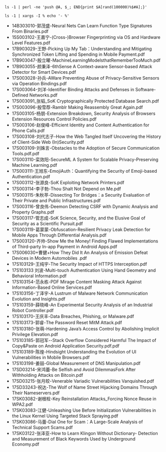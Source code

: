 ```
ls -1 | perl -ne 'push @A, $_; END{print $A[rand(100000)%$#A];}'

ls -1 | xargs -I % echo '- %'
```

- 14B303010-郭茂盛-Neural Nets Can Learn Function Type Signatures From Binaries.pdf
- 15S003102-王嘉宁-(Cross-)Browser Fingerprinting via OS and Hardware Level Features.pdf
- 17B903029-王野-Picking Up My Tab：Understanding and Mitigating Synchronized Token Lifting and Spending in Mobile Payment.pdf
- 17B903047-殷立曜-MachineLearningModelsthatRememberTooMuch.pdf
- 17B903055-颜秉泽-6thSense A Context-aware Sensor-based Attack Detector for Smart Devices.pdf
- 17S003028-孙兵-AWare Preventing Abuse of Privacy-Sensitive Sensors via Operation Bindings.pdf
- 17S003064-刘洋-Identifier Binding Attacks and Defenses in Software-Defined Networks.pdf
- 17S003091_张韬_SoK Cryptographically Protected Database Search.pdf
- 17S003096-殷雪荐-Ramblr Making Reassembly Great Again.pdf
- 17S003105-杨朋-Extension Breakdown, Security Analysis of Browsers Extension Resources Control Policies.pdf
- 17S003106-赵俊峰-Efficient Identity and Content Authentication for Phone Calls.pdf
- 17S003108-刘代志子-How the Web Tangled Itself Uncovering the History of Client-Side Web (In)Security.pdf
- 17S003109-刘姝言-Obstacles to the Adoption of Secure Communication Tools.pdf.pdf
- 17S003110-栾效阳-SecureML A System for Scalable Privacy-Preserving Machine Learning.pdf
- 17S003111-王旭东-EmojiAuth：Quantifying the Security of Emoji-based Authentication.pdf
- 17S003112-张源良-SoK Exploiting Network Printers.pdf
- 17S003114-李子勃-Thou Shalt Not Depend on Me.pdf
- 17S003115-朱秋苹-Dissecting Tor Bridges：a Security Evaluation of Their Private and Public Infrastructures.pdf
- 17S003116-曾良伟-Deemon Detecting CSRF with Dynamic Analysis and Property Graphs.pdf
- 17S003117-管志成-SoK Science, Security, and the Elusive Goal of Security as a Scientific Pursuit.pdf
- 17S003119-葛蒙蒙-Obfuscation-Resilient Privacy Leak Detection for Mobile Apps Through Differential Analysis.pdf
- 17S003120-齐帅-Show Me the Money! Finding Flawed Implementations of Third-party In-app Payment in Android Apps.pdf
- 17S006030+曹健+How They Did It An Analysis of Emission Defeat Devices in Modern Automobiles .pdf
- 17S103129-王纯宇-The Security Impact of HTTPS Interception.pdf
- 17S103133 刘波-Multi-touch Authentication Using Hand Geometry and Behavioral Information.pdf
- 17S103154-范永栋-PDF Mirage Content Masking Attack Against Information-Based Online Services.pdf
- 17S103156-丁泽宇-A Lustrum of Malware Network Communication Evolution and Insights.pdf
- 17S103159-薛晓峰-An Experimental Security Analysis of an Industrial Robot Controller.pdf
- 17S103170-王庆丰-Data Breaches, Phishing, or Malware.pdf
- 17S103173-郭睿-The Password Reset MitM Attack.pdf
- 17S103180-张萌-Hardening Java’s Access Control by Abolishing Implicit Privilege Elevation.pdf
- 17S103185-郭冠军--Stack Overflow Considered Harmful The Impact of Copy&Paste on Android Application Security.pdf.pdf
- 17S103189-陈煌-Hindsight Understanding the Evolution of UI Vulnerabilities in Mobile Browsers.pdf
- 17S103198-姜喆-Global Measurement of DNS Manipulation.pdf
- 17SD03214-宋鸿蕾-Be Selfish and Avoid DilemmasFork After Withholding Attacks on Bitcoin.pdf
- 17SD03215-张月皎-Venerable Variadic Vulnerabilities Vanquished.pdf
- 17SD33243-祝达-The Wolf of Name Street Hijacking Domains Through Their Nameservers.pdf
- 17SK03082-谢根栓-Key Reinstallation Attacks_Forcing Nonce Reuse in WPA2.pdf
- 17SK03083-江健-Unleashing Use Before Initialization Vulnerabilities in the Linux Kernel Using Targeted Stack Spraying.pdf
- 17SK03086-马蕾-Dial One for Scam：A Large-Scale Analysis of Technical Support Scams.pdf
- 17SK03122-张泽亚-How to Learn Klingon Without Dictionary- Detection and Measurement of Black Keywords Used by Underground Economy.pdf
